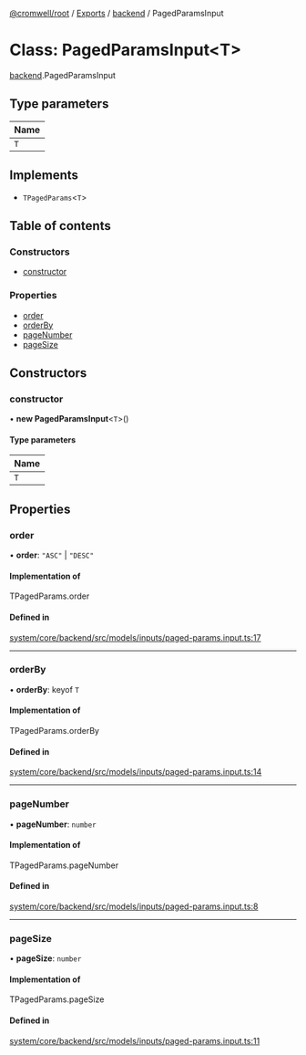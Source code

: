 [@cromwell/root](../README.md) / [Exports](../modules.md) / [backend](../modules/backend.md) / PagedParamsInput

# Class: PagedParamsInput<T\>

[backend](../modules/backend.md).PagedParamsInput

## Type parameters

| Name |
| :------ |
| `T` |

## Implements

- `TPagedParams`<`T`\>

## Table of contents

### Constructors

- [constructor](#constructor)

### Properties

- [order](#order)
- [orderBy](#orderby)
- [pageNumber](#pagenumber)
- [pageSize](#pagesize)

## Constructors

### constructor

• **new PagedParamsInput**<`T`\>()

#### Type parameters

| Name |
| :------ |
| `T` |

## Properties

### order

• **order**: ``"ASC"`` \| ``"DESC"``

#### Implementation of

TPagedParams.order

#### Defined in

[system/core/backend/src/models/inputs/paged-params.input.ts:17](https://github.com/CromwellCMS/Cromwell/blob/master/system/core/backend/src/models/inputs/paged-params.input.ts#L17)

___

### orderBy

• **orderBy**: keyof `T`

#### Implementation of

TPagedParams.orderBy

#### Defined in

[system/core/backend/src/models/inputs/paged-params.input.ts:14](https://github.com/CromwellCMS/Cromwell/blob/master/system/core/backend/src/models/inputs/paged-params.input.ts#L14)

___

### pageNumber

• **pageNumber**: `number`

#### Implementation of

TPagedParams.pageNumber

#### Defined in

[system/core/backend/src/models/inputs/paged-params.input.ts:8](https://github.com/CromwellCMS/Cromwell/blob/master/system/core/backend/src/models/inputs/paged-params.input.ts#L8)

___

### pageSize

• **pageSize**: `number`

#### Implementation of

TPagedParams.pageSize

#### Defined in

[system/core/backend/src/models/inputs/paged-params.input.ts:11](https://github.com/CromwellCMS/Cromwell/blob/master/system/core/backend/src/models/inputs/paged-params.input.ts#L11)
